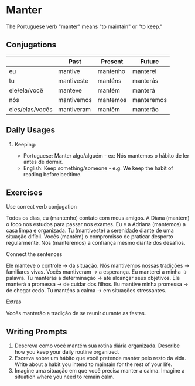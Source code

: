 # Manter

The Portuguese verb "manter" means "to maintain" or "to keep."

## Conjugations

|                 | Past       | Present  | Future     |
| --------------- | ---------- | -------- | ---------- |
| eu              | mantive    | mantenho | manterei   |
| tu              | mantiveste | manténs  | manterás   |
| ele/ela/você    | manteve    | mantém   | manterá    |
| nós             | mantivemos | mantemos | manteremos |
| eles/elas/vocês | mantiveram | mantêm   | manterão   |

## Daily Usages

1. Keeping:

   - Portuguese: Manter algo/alguém - ex: Nós mantemos o hábito de ler antes de dormir.
   - English: Keep something/someone - e.g: We keep the habit of reading before bedtime.

## Exercises

Use correct verb conjugation

Todos os dias, eu (mantenho) contato com meus amigos.
A Diana (mantém) o foco nos estudos para passar nos exames.
Eu e a Adriana (mantemos) a casa limpa e organizada.
Tu (mantiveste) a serenidade diante de uma situação difícil.
Vocês (mantêm) o compromisso de praticar desporto regularmente.
Nós (manteremos) a confiança mesmo diante dos desafios.

Connect the sentences

Ele manteve o controle -> da situação.
Nós mantivemos nossas tradições -> familiares vivas.
Vocês mantiveram -> a esperança.
Eu manterei a minha -> palavra.
Tu manterás a determinação -> até alcançar seus objetivos.
Ele manterá a promessa -> de cuidar dos filhos.
Eu mantive minha promessa -> de chegar cedo.
Tu manténs a calma -> em situações stressantes.

Extras

Vocês manterão a tradição de se reunir durante as festas.

## Writing Prompts

1. Descreva como você mantém sua rotina diária organizada. Describe how you keep your daily routine organized.
2. Escreva sobre um hábito que você pretende manter pelo resto da vida. Write about a habit you intend to maintain for the rest of your life.
3. Imagine uma situação em que você precisa manter a calma. Imagine a situation where you need to remain calm.
